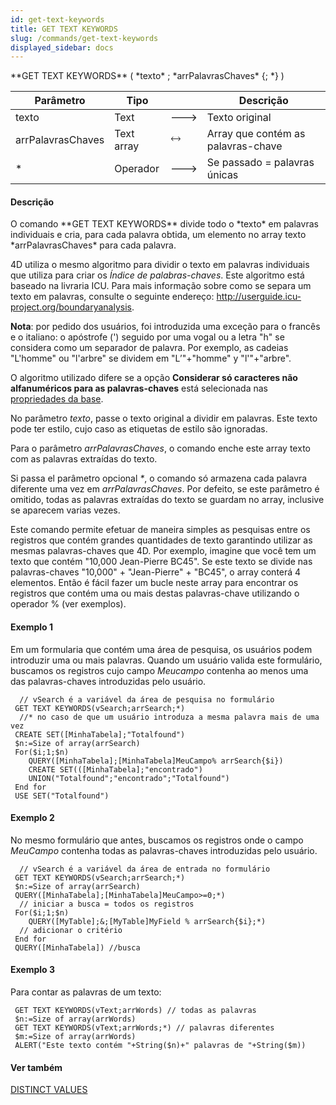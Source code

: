 ```yaml
---
id: get-text-keywords
title: GET TEXT KEYWORDS
slug: /commands/get-text-keywords
displayed_sidebar: docs
---
```


<!--REF #_command_.GET TEXT KEYWORDS.Syntax-->**GET TEXT KEYWORDS** ( *texto* ; *arrPalavrasChaves* {; *} )<!-- END REF-->
<!--REF #_command_.GET TEXT KEYWORDS.Params-->
| Parâmetro | Tipo |  | Descrição |
| --- | --- | --- | --- |
| texto | Text | &#x1F852; | Texto original |
| arrPalavrasChaves | Text array | &#x1F858; | Array que contém as palavras-chave |
| * | Operador | &#x1F852; | Se passado = palavras únicas |

<!-- END REF-->

#### Descrição 

<!--REF #_command_.GET TEXT KEYWORDS.Summary-->O comando **GET TEXT KEYWORDS** divide todo o *texto* em palavras individuais e cria, para cada palavra obtida, um elemento no array texto *arrPalavrasChaves* para cada palavra.<!-- END REF-->  
  
4D utiliza o mesmo algoritmo para dividir o texto em palavras individuais que utiliza para criar os *Índice de palabras-chaves*. Este algoritmo está baseado na livraria ICU. Para mais informação sobre como se separa um texto em palavras, consulte o seguinte endereço: <http://userguide.icu-project.org/boundaryanalysis>.  
  
**Nota**: por pedido dos usuários, foi introduzida uma exceção para o francês e o italiano: o apóstrofe (') seguido por uma vogal ou a letra "h" se considera como um separador de palavra. Por exemplo, as cadeias "L'homme" ou "l'arbre" se dividem em "L’"+"homme" y "l'"+"arbre".  
  
O algoritmo utilizado difere se a opção **Considerar só caracteres não alfanuméricos para as palavras-chaves** está selecionada nas [propriedades da base](https://developer.4d.com/docs/pt/settings/database/#text-comparison).  
  
No parâmetro *texto*, passe o texto original a dividir em palavras. Este texto pode ter estilo, cujo caso as etiquetas de estilo são ignoradas.   
  
Para o parâmetro *arrPalavrasChaves*, o comando enche este array texto com as palavras extraídas do texto.   
  
Si passa el parâmetro opcional *\**, o comando só armazena cada palavra diferente uma vez em *arrPalavrasChaves*. Por defeito, se este parâmetro é omitido, todas as palavras extraídas do texto se guardam no array, inclusive se aparecem varias vezes.  
  
Este comando permite efetuar de maneira simples as pesquisas entre os registros que contém grandes quantidades de texto garantindo utilizar as mesmas palavras-chaves que 4D. Por exemplo, imagine que você tem um texto que contém "10,000 Jean-Pierre BC45". Se este texto se divide nas palavras-chaves "10,000" + "Jean-Pierre" + "BC45", o array conterá 4 elementos. Então é fácil fazer um bucle neste array para encontrar os registros que contém uma ou mais destas palavras-chave utilizando o operador % (ver exemplos).

#### Exemplo 1 

Em um formularia que contém uma área de pesquisa, os usuários podem introduzir uma ou mais palavras. Quando um usuário valida este formulário, buscamos os registros cujo campo *Meucampo* contenha ao menos uma das palavras-chaves introduzidas pelo usuário.   

```4d
  // vSearch é a variável da área de pesquisa no formulário
 GET TEXT KEYWORDS(vSearch;arrSearch;*)
  //* no caso de que um usuário introduza a mesma palavra mais de uma vez
 CREATE SET([MinhaTabela];"Totalfound")
 $n:=Size of array(arrSearch)
 For($i;1;$n)
    QUERY([MinhaTabela];[MinhaTabela]MeuCampo% arrSearch{$i})
    CREATE SET(([MinhaTabela];"encontrado")
    UNION("Totalfound";"encontrado";"Totalfound")
 End for
 USE SET("Totalfound")
```

#### Exemplo 2 

No mesmo formulário que antes, buscamos os registros onde o campo *MeuCampo* contenha todas as palavras-chaves introduzidas pelo usuário.

```4d
  // vSearch é a variável da área de entrada no formulário
 GET TEXT KEYWORDS(vSearch;arrSearch;*)
 $n:=Size of array(arrSearch)
 QUERY([MinhaTabela];[MinhaTabela]MeuCampo>=0;*)
  // iniciar a busca = todos os registros
 For($i;1;$n)
    QUERY([MyTable];&;[MyTable]MyField % arrSearch{$i};*)
  // adicionar o critério
 End for
 QUERY([MinhaTabela]) //busca
```

#### Exemplo 3 

Para contar as palavras de um texto:

```4d
 GET TEXT KEYWORDS(vText;arrWords) // todas as palavras
 $n:=Size of array(arrWords)
 GET TEXT KEYWORDS(vText;arrWords;*) // palavras diferentes
 $m:=Size of array(arrWords)
 ALERT("Este texto contém "+String($n)+" palavras de "+String($m))
```

#### Ver também 

[DISTINCT VALUES](distinct-values.md)  
